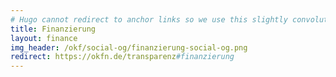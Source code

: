 ```yaml
---
# Hugo cannot redirect to anchor links so we use this slightly convoluted setup
title: Finanzierung
layout: finance
img_header: /okf/social-og/finanzierung-social-og.png
redirect: https://okfn.de/transparenz#finanzierung
---
```

